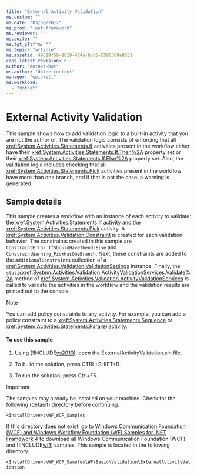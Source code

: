 ```yaml
---
title: "External Activity Validation"
ms.custom: ""
ms.date: "03/30/2017"
ms.prod: ".net-framework"
ms.reviewer: ""
ms.suite: ""
ms.tgt_pltfrm: ""
ms.topic: "article"
ms.assetid: 49619f59-9819-484a-bcd8-5596308e8551
caps.latest.revision: 6
author: "dotnet-bot"
ms.author: "dotnetcontent"
manager: "wpickett"
ms.workload: 
  - "dotnet"
---
```

# External Activity Validation
This sample shows how to add validation logic to a built-in activity that you are not the author of. The validation logic consists of enforcing that all <xref:System.Activities.Statements.If> activities present in the workflow either have their <xref:System.Activities.Statements.If.Then%2A> property set or their <xref:System.Activities.Statements.If.Else%2A> property set. Also, the validation logic includes checking that all <xref:System.Activities.Statements.Pick> activities present in the workflow have more than one branch, and if that is not the case, a warning is generated.  
  
## Sample details  
 This sample creates a workflow with an instance of each activity to validate: the <xref:System.Activities.Statements.If> activity and the <xref:System.Activities.Statements.Pick> activity. A <xref:System.Activities.Validation.Constraint> is created for each validation behavior. The constraints created in this sample are `ConstraintError_IfShouldHaveThenOrElse` and `ConstraintWarning_PickHasOneBranch`. Next, these constraints are added to the `AdditionalConstraints` collection of a <xref:System.Activities.Validation.ValidationSettings> instance. Finally, the `static`<xref:System.Activities.Validation.ActivityValidationServices.Validate%2A> method of <xref:System.Activities.Validation.ActivityValidationServices> is called to validate the activities in the workflow and the validation results are printed out to the console.  
  
> [!NOTE]
>  You can add policy constraints to any activity. For example, you can add a policy constraint to a <xref:System.Activities.Statements.Sequence> or <xref:System.Activities.Statements.Parallel> activity.  
  
#### To use this sample  
  
1.  Using [!INCLUDE[vs2010](../../../../includes/vs2010-md.md)], open the ExternalActivityValidation.sln file.  
  
2.  To build the solution, press CTRL+SHIFT+B.  
  
3.  To run the solution, press Ctrl+F5.  
  
> [!IMPORTANT]
>  The samples may already be installed on your machine. Check for the following (default) directory before continuing.  
>   
>  `<InstallDrive>:\WF_WCF_Samples`  
>   
>  If this directory does not exist, go to [Windows Communication Foundation (WCF) and Windows Workflow Foundation (WF) Samples for .NET Framework 4](http://go.microsoft.com/fwlink/?LinkId=150780) to download all Windows Communication Foundation (WCF) and [!INCLUDE[wf1](../../../../includes/wf1-md.md)] samples. This sample is located in the following directory.  
>   
>  `<InstallDrive>:\WF_WCF_Samples\WF\Basic\Validation\ExternalActivityValidation`
